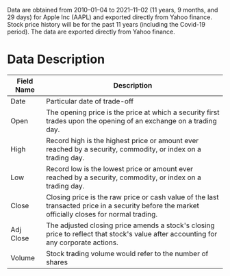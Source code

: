 Data are obtained from 2010–01–04 to 2021–11–02 (11 years, 9 months, and 29 days) for Apple Inc (AAPL) and exported directly from Yahoo finance. Stock price history will be for the past 11 years (including the Covid-19 period). The data are exported directly from Yahoo finance.

# Data Description



| Field Name | Description                                                                     |
|------------|---------------------------------------------------------------------------------|
| Date       | Particular date of trade-off                                                               |
| Open       | The opening price is the price at which a security first trades upon the opening of an exchange on a trading day.                                                   |
| High       | Record high is the highest price or amount ever reached by a security, commodity, or index on a trading day.                                                         |
| Low        | Record low is the lowest price or amount ever reached by a security, commodity, or index on a trading day.                                                                     |                                                             |
| Close      | Closing price is the raw price or cash value of the last transacted price in a security before the market officially closes for normal trading.                                                              |
| Adj Close  |  The adjusted closing price amends a stock's closing price to reflect that stock's value after accounting for any corporate actions.                                                  |
| Volume     |  Stock trading volume would refer to the number of shares                                                               |
